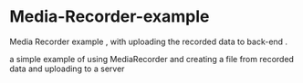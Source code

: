 # Media-Recorder-example
Media Recorder example , with uploading the recorded data to back-end . 

a simple example of using MediaRecorder and creating a file from recorded data and uploading to a server
